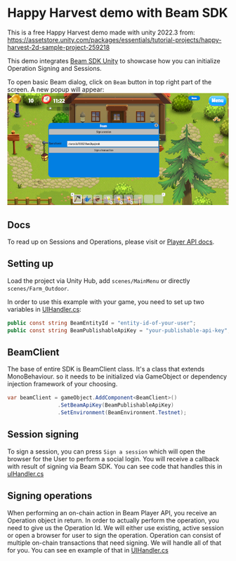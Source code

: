 # Happy Harvest demo with Beam SDK

This is a free Happy Harvest demo made with unity 2022.3 from:  
https://assetstore.unity.com/packages/essentials/tutorial-projects/happy-harvest-2d-sample-project-259218

This demo integrates [Beam SDK Unity](https://github.com/Merit-Circle/beam-sdk-unity) to showcase how you can initialize Operation Signing and Sessions.

To open basic Beam dialog, click on `Beam` button in top right part of the screen. A new popup will appear:
![img.png](img.png)

## Docs
To read up on Sessions and Operations, please visit or [Player API docs](https://docs.onbeam.com/service/introduction-player-api).

## Setting up
Load the project via Unity Hub, add `scenes/MainMenu` or directly `scenes/Farm_Outdoor`.  

In order to use this example with your game, you need to set up two variables in [UIHandler.cs](https://github.com/Merit-Circle/beam-sdk-unity-example/blob/main/Assets/HappyHarvest/Scripts/UI/UIHandler.cs):
```csharp
public const string BeamEntityId = "entity-id-of-your-user";
public const string BeamPublishableApiKey = "your-publishable-api-key";
```

## BeamClient
The base of entire SDK is BeamClient class. It's a class that extends MonoBehaviour. so it needs to be initialized via GameObject or dependency injection framework of your choosing. 
```csharp
var beamClient = gameObject.AddComponent<BeamClient>()
                .SetBeamApiKey(BeamPublishableApiKey)
                .SetEnvironment(BeamEnvironment.Testnet);
```
## Session signing
To sign a session, you can press `Sign a session` which will open the browser for the User to perform a social login. You will receive a callback with result of signing via Beam SDK.
You can see code that handles this in [uIHandler.cs](https://github.com/Merit-Circle/beam-sdk-unity-example/blob/main/Assets/HappyHarvest/Scripts/UI/UIHandler.cs#L187)

## Signing operations
When performing an on-chain action in Beam Player API, you receive an Operation object in return. In order to actually perform the operation, you need to give us the Operation Id. We will either use existing, active session or open a browser for user to sign the operation.
Operation can consist of multiple on-chain transactions that need signing. We will handle all of that for you. You can see en example of that in [UIHandler.cs](https://github.com/Merit-Circle/beam-sdk-unity-example/blob/main/Assets/HappyHarvest/Scripts/UI/UIHandler.cs#L161)

